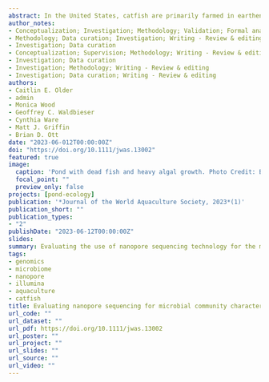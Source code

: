 ```yaml
---
abstract: In the United States, catfish are primarily farmed in earthen ponds, resulting in an aquatic environment influenced both by management practices and natural ecological processes. Profiling pond water microbiota can be useful for understanding what conditions may lead to microbial communities associated with production issues and could inform management practices. The aim of this study was to identify appropriate methods for bacterial community profiling of catfish pond water with nanopore sequencing of the 16S rRNA gene. To this end, two forward primers, two reverse primers, and three different polymerase chain reaction (PCR) cycle numbers were tested on a mock community consisting of aquaculture-relevant bacteria. The optimized protocol was applied to water samples obtained from three experimental catfish ponds sampled in May, June, August, and September 2020. Applying these methods to pond samples allowed for the identification of 1488 genera, primarily within four dominating phyla (Actinobacteriota, Bacteroidota, Cyanobacteria, and Firmicutes). High variation was observed between individual ponds and sampling timepoints; only 18 of the 1488 genera were found in relative abundances ≥1% in all ponds from at least one sampling point. Despite this variation, consistent results could be observed. Samples obtained from the month of September had the highest number of observed genera, and samples from June had the lowest. Overall, these data demonstrated individual ponds represent distinct microcosms composed of unique bacterial communities, although this pond effect was secondary to the influence of sampling month on pond community composition.
author_notes:
- Conceptualization; Investigation; Methodology; Validation; Formal analysis; Data curation; Writing - Original draft; Visualization
- Methodology; Data curation; Investigation; Writing - Review & editing; Visualization
- Investigation; Data curation
- Conceptualization; Supervision; Methodology; Writing - Review & editing
- Investigation; Data curation
- Investigation; Methodology; Writing - Review & editing
- Investigation; Data curation; Writing - Review & editing
authors:
- Caitlin E. Older
- admin
- Monica Wood
- Geoffrey C. Waldbieser
- Cynthia Ware
- Matt J. Griffin
- Brian D. Ott
date: "2023-06-012T00:00:00Z"
doi: "https://doi.org/10.1111/jwas.13002"
featured: true
image:
  caption: 'Pond with dead fish and heavy algal growth. Photo Credit: Bradley Richardson.'
  focal_point: ""
  preview_only: false
projects: [pond-ecology]
publication: '*Journal of the World Aquaculture Society, 2023*(1)'
publication_short: ""
publication_types:
- "2"
publishDate: "2023-06-12T00:00:00Z"
slides: 
summary: Evaluating the use of nanopore sequencing technology for the microbial characterization of catfish aquaculture pond water, with implications for water quality and disease management.
tags:
- genomics
- microbiome
- nanopore
- illumina
- aquaculture
- catfish
title: Evaluating nanopore sequencing for microbial community characterization in catfish pond water
url_code: ""
url_dataset: ""
url_pdf: https://doi.org/10.1111/jwas.13002
url_poster: ""
url_project: ""
url_slides: ""
url_source: ""
url_video: ""
---
```

